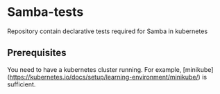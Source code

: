 # Samba-tests
Repository contain declarative tests required for Samba in kubernetes

## Prerequisites
You need to have a kubernetes cluster running. For example,
[minikube] (https://kubernetes.io/docs/setup/learning-environment/minikube/)
is sufficient.

